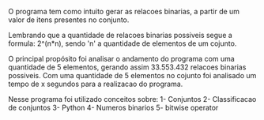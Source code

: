 O programa tem como intuito gerar as relacoes binarias,
a partir de um valor de itens presentes no conjunto.

Lembrando que a quantidade de relacoes binarias possiveis segue a formula: 2^(n*n), sendo 'n' a quantidade de elementos de um cojunto.

O principal propósito foi analisar o andamento do programa com uma quantidade de 5 elementos, gerando assim 33.553.432 relacoes binarias possiveis.
Com uma quantidade de 5 elementos no cojunto foi analisado um tempo de x segundos para a realizacao do programa.

Nesse programa foi utilizado conceitos sobre:
1- Conjuntos
2- Classificacao de conjuntos
3- Python
4- Numeros binarios
5- bitwise operator